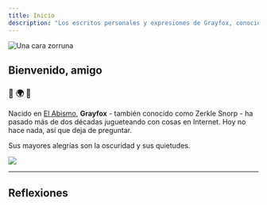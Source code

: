 ```yaml
---
title: Inicio
description: "Los escritos personales y expresiones de Grayfox, conocido también como tú y todos los demás. Es un lugar cariñoso y divertido."
---
```

<img
  id="foxy"
  src="/images/grayf0x.jpg"
  alt="Una cara zorruna">

## Bienvenido, amigo

### :purple_heart: :earth_africa: :purple_heart:

Nacido en [El Abismo](https://en.wikipedia.org/wiki/Edmonton), **Grayfox** - también conocido como Zerkle Snorp - ha pasado más de dos décadas jugueteando con cosas en Internet. Hoy no hace nada, así que deja de preguntar.

Sus mayores alegrías son la oscuridad y sus quietudes.

<img src="/images/partywizard.gif">

---

## Reflexiones
